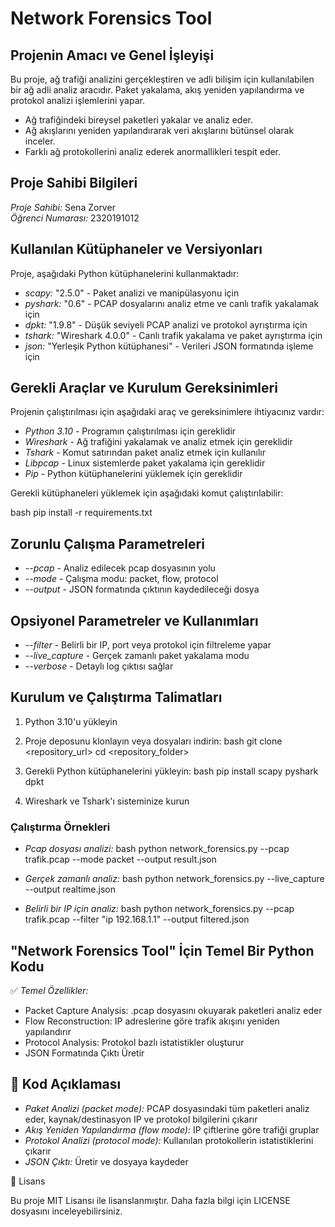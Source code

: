 # Network Forensics Tool

## Projenin Amacı ve Genel İşleyişi

Bu proje, ağ trafiği analizini gerçekleştiren ve adli bilişim için kullanılabilen bir ağ adli analiz aracıdır. Paket yakalama, akış yeniden yapılandırma ve protokol analizi işlemlerini yapar.

* Ağ trafiğindeki bireysel paketleri yakalar ve analiz eder.
* Ağ akışlarını yeniden yapılandırarak veri akışlarını bütünsel olarak inceler.
* Farklı ağ protokollerini analiz ederek anormallikleri tespit eder.

## Proje Sahibi Bilgileri

*Proje Sahibi:* Sena Zorver  
*Öğrenci Numarası:* 2320191012

## Kullanılan Kütüphaneler ve Versiyonları

Proje, aşağıdaki Python kütüphanelerini kullanmaktadır:

* *scapy:* "2.5.0" - Paket analizi ve manipülasyonu için
* *pyshark:* "0.6" - PCAP dosyalarını analiz etme ve canlı trafik yakalamak için
* *dpkt:* "1.9.8" - Düşük seviyeli PCAP analizi ve protokol ayrıştırma için
* *tshark:* "Wireshark 4.0.0" - Canlı trafik yakalama ve paket ayrıştırma için
* *json:* "Yerleşik Python kütüphanesi" - Verileri JSON formatında işleme için

## Gerekli Araçlar ve Kurulum Gereksinimleri

Projenin çalıştırılması için aşağıdaki araç ve gereksinimlere ihtiyacınız vardır:

* *Python 3.10* - Programın çalıştırılması için gereklidir
* *Wireshark* - Ağ trafiğini yakalamak ve analiz etmek için gereklidir
* *Tshark* - Komut satırından paket analiz etmek için kullanılır
* *Libpcap* - Linux sistemlerde paket yakalama için gereklidir
* *Pip* - Python kütüphanelerini yüklemek için gereklidir

Gerekli kütüphaneleri yüklemek için aşağıdaki komut çalıştırılabilir:

bash
pip install -r requirements.txt


## Zorunlu Çalışma Parametreleri

* *--pcap* - Analiz edilecek pcap dosyasının yolu
* *--mode* - Çalışma modu: packet, flow, protocol
* *--output* - JSON formatında çıktının kaydedileceği dosya

## Opsiyonel Parametreler ve Kullanımları

* *--filter* - Belirli bir IP, port veya protokol için filtreleme yapar
* *--live_capture* - Gerçek zamanlı paket yakalama modu
* *--verbose* - Detaylı log çıktısı sağlar

## Kurulum ve Çalıştırma Talimatları

1. Python 3.10'u yükleyin
2. Proje deposunu klonlayın veya dosyaları indirin:
bash
git clone <repository_url>
cd <repository_folder>

3. Gerekli Python kütüphanelerini yükleyin:
bash
pip install scapy pyshark dpkt

4. Wireshark ve Tshark'ı sisteminize kurun

### Çalıştırma Örnekleri

* *Pcap dosyası analizi:*
bash
python network_forensics.py --pcap trafik.pcap --mode packet --output result.json


* *Gerçek zamanlı analiz:*
bash
python network_forensics.py --live_capture --output realtime.json


* *Belirli bir IP için analiz:*
bash
python network_forensics.py --pcap trafik.pcap --filter "ip 192.168.1.1" --output filtered.json


## "Network Forensics Tool" İçin Temel Bir Python Kodu

✅ *Temel Özellikler:*
* Packet Capture Analysis: .pcap dosyasını okuyarak paketleri analiz eder
* Flow Reconstruction: IP adreslerine göre trafik akışını yeniden yapılandırır
* Protocol Analysis: Protokol bazlı istatistikler oluşturur
* JSON Formatında Çıktı Üretir

## 📌 Kod Açıklaması

* *Paket Analizi (packet mode):* PCAP dosyasındaki tüm paketleri analiz eder, kaynak/destinasyon IP ve protokol bilgilerini çıkarır
* *Akış Yeniden Yapılandırma (flow mode):* IP çiftlerine göre trafiği gruplar
* *Protokol Analizi (protocol mode):* Kullanılan protokollerin istatistiklerini çıkarır
* *JSON Çıktı:* Üretir ve dosyaya kaydeder

📜 Lisans

Bu proje MIT Lisansı ile lisanslanmıştır. Daha fazla bilgi için LICENSE dosyasını inceleyebilirsiniz.

